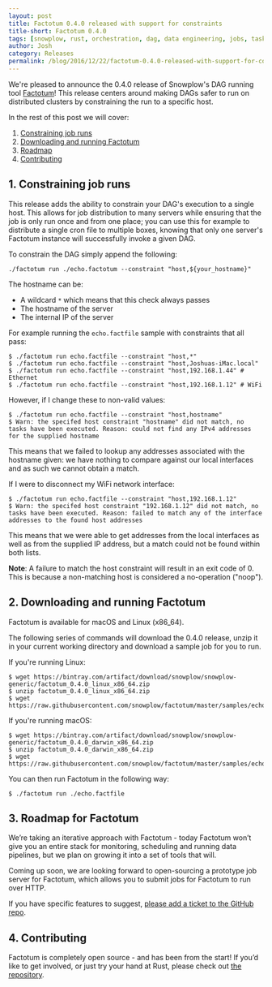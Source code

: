 ```yaml
---
layout: post
title: Factotum 0.4.0 released with support for constraints
title-short: Factotum 0.4.0
tags: [snowplow, rust, orchestration, dag, data engineering, jobs, tasks, factotum, pipeline]
author: Josh
category: Releases
permalink: /blog/2016/12/22/factotum-0.4.0-released-with-support-for-constraints/
---
```


We're pleased to announce the 0.4.0 release of Snowplow's DAG running tool [Factotum][factotum-repo]! This release centers around making DAGs safer to run on distributed clusters by constraining the run to a specific host.

In the rest of this post we will cover:

1. [Constraining job runs](/blog/2016/12/22/factotum-0.4.0-released-with-support-for-constraints#constraints)
2. [Downloading and running Factotum](/blog/2016/12/22/factotum-0.4.0-released-with-support-for-constraints#install)
3. [Roadmap](/blog/2016/12/22/factotum-0.4.0-released-with-support-for-constraints#roadmap)
4. [Contributing](/blog/2016/12/22/factotum-0.4.0-released-with-support-for-constraints#contributing)

<!--more-->

<h2 id="constraints">1. Constraining job runs</h2>

This release adds the ability to constrain your DAG's execution to a single host. This allows for job distribution to many servers while ensuring that the job is only run once and from one place; you can use this for example to distribute a single cron file to multiple boxes, knowing that only one server's Factotum instance will successfully invoke a given DAG.

To constrain the DAG simply append the following:

```
./factotum run ./echo.factotum --constraint "host,${your_hostname}"
```

The hostname can be:

* A wildcard `*` which means that this check always passes
* The hostname of the server
* The internal IP of the server

For example running the `echo.factfile` sample with constraints that all pass:

```
$ ./factotum run echo.factfile --constraint "host,*"
$ ./factotum run echo.factfile --constraint "host,Joshuas-iMac.local"
$ ./factotum run echo.factfile --constraint "host,192.168.1.44" # Ethernet
$ ./factotum run echo.factfile --constraint "host,192.168.1.12" # WiFi
```

However, if I change these to non-valid values:

```
$ ./factotum run echo.factfile --constraint "host,hostname"
$ Warn: the specifed host constraint "hostname" did not match, no tasks have been executed. Reason: could not find any IPv4 addresses for the supplied hostname
```

This means that we failed to lookup any addresses associated with the hostname given: we have nothing to compare against our local interfaces and as such we cannot obtain a match.

If I were to disconnect my WiFi network interface:

```
$ ./factotum run echo.factfile --constraint "host,192.168.1.12"
$ Warn: the specifed host constraint "192.168.1.12" did not match, no tasks have been executed. Reason: failed to match any of the interface addresses to the found host addresses
```

This means that we were able to get addresses from the local interfaces as well as from the supplied IP address, but a match could not be found within both lists.

__Note__: A failure to match the host constraint will result in an exit code of 0. This is because a non-matching host is considered a no-operation ("noop").

<h2 id="install">2. Downloading and running Factotum</h2>

Factotum is available for macOS and Linux (x86_64).

The following series of commands will download the 0.4.0 release, unzip it in your current working directory and download a sample job for you to run.

If you're running Linux:

```
$ wget https://bintray.com/artifact/download/snowplow/snowplow-generic/factotum_0.4.0_linux_x86_64.zip
$ unzip factotum_0.4.0_linux_x86_64.zip
$ wget https://raw.githubusercontent.com/snowplow/factotum/master/samples/echo.factfile
```

If you're running macOS:

```
$ wget https://bintray.com/artifact/download/snowplow/snowplow-generic/factotum_0.4.0_darwin_x86_64.zip
$ unzip factotum_0.4.0_darwin_x86_64.zip
$ wget https://raw.githubusercontent.com/snowplow/factotum/master/samples/echo.factfile
```

You can then run Factotum in the following way:

```
$ ./factotum run ./echo.factfile
```

<h2 id="roadmap">3. Roadmap for Factotum</h2>

We’re taking an iterative approach with Factotum - today Factotum won’t give you an entire stack for monitoring, scheduling and running data pipelines, but we plan on growing it into a set of tools that will.

Coming up soon, we are looking forward to open-sourcing a prototype job server for Factotum, which allows you to submit jobs for Factotum to run over HTTP.

If you have specific features to suggest, [please add a ticket to the GitHub repo][factotum-issues].

<h2 id="contributing">4. Contributing</h2>

Factotum is completely open source - and has been from the start! If you’d like to get involved, or just try your hand at Rust, please check out [the repository][factotum-repo].

[factotum-issues]: https://github.com/snowplow/factotum/issues/new
[factotum-repo]: https://github.com/snowplow/factotum
